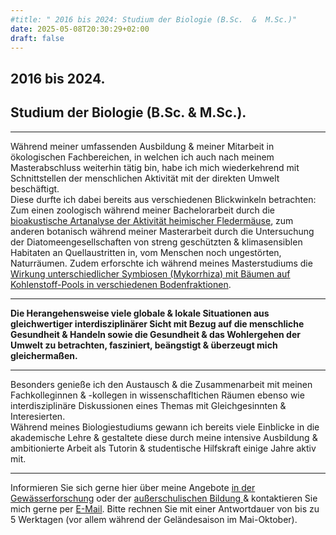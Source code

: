 ```yaml
---
#title: " 2016 bis 2024: Studium der Biologie (B.Sc.  &  M.Sc.)"
date: 2025-05-08T20:30:29+02:00
draft: false
---
```

## 2016 bis 2024.  
## Studium der Biologie (B.Sc.  &  M.Sc.).  
___
  
Während meiner umfassenden Ausbildung & meiner Mitarbeit in ökologischen Fachbereichen, in welchen ich auch nach meinem Masterabschluss weiterhin tätig bin, habe ich mich wiederkehrend mit Schnittstellen der menschlichen Aktivität mit der direkten Umwelt beschäftigt.  
Diese durfte ich dabei bereits aus verschiedenen Blickwinkeln betrachten:  
Zum einen zoologisch während meiner Bachelorarbeit durch die [bioakustische Artanalyse der Aktivität heimischer Fledermäuse](https://nyctalus.com/wp-content/uploads/2021/06/Koplitz-Weissgerber_Zahn_2021_abstract.pdf), zum anderen botanisch während meiner Masterarbeit durch die Untersuchung der Diatomeengesellschaften von streng geschützten & klimasensiblen Habitaten an Quellaustritten in, vom Menschen noch ungestörten, Naturräumen.  Zudem erforschte ich während meines Masterstudiums die [Wirkung unterschiedlicher Symbiosen (Mykorrhiza) mit Bäumen auf Kohlenstoff-Pools in verschiedenen Bodenfraktionen](https://meetingorganizer.copernicus.org/EGU22/EGU22-10059.html).  

___

  
**Die Herangehensweise viele globale & lokale Situationen aus gleichwertiger interdisziplinärer Sicht mit Bezug auf die menschliche Gesundheit & Handeln sowie die Gesundheit & das Wohlergehen der Umwelt zu betrachten, fasziniert, beängstigt & überzeugt mich gleichermaßen.** 

___
  

Besonders genieße ich den Austausch & die Zusammenarbeit mit meinen Fachkolleginnen & -kollegen in wissenschafltichen Räumen ebenso wie interdisziplinäre Diskussionen eines Themas mit Gleichgesinnten & Interesierten.  
Während meines Biologiestudiums gewann ich bereits viele Einblicke in die akademische Lehre & gestaltete diese durch meine intensive Ausbildung & ambitionierte Arbeit als Tutorin & studentische Hilfskraft einige Jahre aktiv mit.  

___

Informieren Sie sich gerne hier über meine Angebote [in der Gewässerforschung](/limnologie/) oder der [außerschulischen Bildung ](/wisskomm/) & kontaktieren Sie mich gerne per [E-Mail](mailto:spyingonscience@posteo.com?subject=Kontaktaufnahme%20über%20die%20Webseite%20spyingonscience.com). Bitte rechnen Sie mit einer Antwortdauer von bis zu 5 Werktagen (vor allem während der Geländesaison im Mai-Oktober).  
